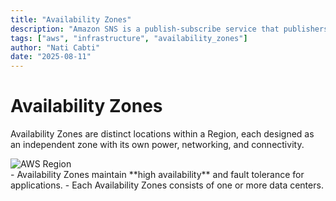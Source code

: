 ```yaml
---
title: "Availability Zones"
description: "Amazon SNS is a publish-subscribe service that publishers use to send messages to subscribers through SNS topics"
tags: ["aws", "infrastructure", "availability_zones"]
author: "Nati Cabti"
date: "2025-08-11"
---
```


# Availability Zones

Availability Zones are distinct locations within a Region, each designed as an independent zone with its own power, networking, and connectivity.

<div class="aws__ImageCentered">
<img style={{ width: '50%', overflowX: 'auto' }} src="/img/aws/aws-infrastructure-availability-zone.png" alt="AWS Region" />
</div>
- Availability Zones maintain **high availability** and fault tolerance for applications.
- Each Availability Zones consists of one or more data centers.
